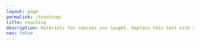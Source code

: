 ```yaml
---
layout: page
permalink: /teaching/
title: teaching
description: Materials for courses you taught. Replace this text with your description.
nav: false
---
```


<!-- For now, this page is assumed to be a static description of your courses. You can convert it to a collection similar to `_projects/` so that you can have a dedicated page for each course. Organize your courses by years, topics, or universities, however you like! -->

